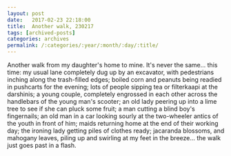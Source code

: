 ```yaml
---
layout: post
date:	2017-02-23 22:18:00
title:  Another walk, 230217
tags: [archived-posts]
categories: archives
permalink: /:categories/:year/:month/:day/:title/
---
```

Another walk from my daughter's home to mine. 
It's never the same...
this time:
my usual lane completely dug up by an excavator, with pedestrians inching along the trash-filled edges; 
boiled corn and peanuts being readied in pushcarts for the evening; 
lots of people sipping tea or filterkaapi at the darshinis; 
a young couple, completely engrossed in each other across the handlebars of the young man's scooter; 
an old lady peering up into a lime tree to see if she can pluck some fruit; 
a man cutting a blind boy's fingernails; 
an old man in a car looking sourly at the two-wheeler antics of the youth in front of him; maids returning home at the end of their working day; 
the ironing lady getting piles of clothes ready; 
jacaranda blossoms, and mahogany leaves, piling up and swirling at my feet in the breeze...
the walk just goes past in a flash.
